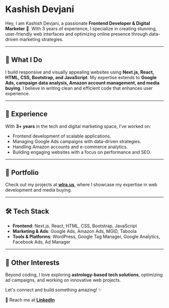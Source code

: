# Kashish Devjani

Hey, I am Kashish Devjani, a passionate **Frontend Developer & Digital Marketer** 🚀. With 3 years of experience, I specialize in creating stunning, user-friendly web interfaces and optimizing online presence through data-driven marketing strategies. 

---

## 📌 What I Do
I build responsive and visually appealing websites using **Next.js, React, HTML, CSS, Bootstrap, and JavaScript**. My expertise extends to **Google Ads, campaign data analysis, Amazon account management, and media buying**. I believe in writing clean and efficient code that enhances user experience.

---

## 💼 Experience
With **3+ years** in the tech and digital marketing space, I've worked on:
- Frontend development of scalable applications.
- Managing Google Ads campaigns with data-driven strategies.
- Handling Amazon accounts and e-commerce analytics.
- Building engaging websites with a focus on performance and SEO.

---

## 🎨 Portfolio
Check out my projects at **[wlra.us](https://www.wlra.us/)**, where I showcase my expertise in web development and media buying.

---

## 🛠 Tech Stack
- **Frontend**: Next.js, React, HTML, CSS, Bootstrap, JavaScript
- **Marketing & Ads**: Google Ads, Amazon Ads, MGID, Taboola
- **Tools & Platforms**: WordPress, Google Tag Manager, Google Analytics, Facebook Ads, Ad Manager

---

## 🚀 Other Interests
Beyond coding, I love exploring **astrology-based tech solutions**, optimizing ad campaigns, and working on innovative web projects.

Let's connect and build something amazing! ✨

📩 Reach me at **[LinkedIn](https://www.linkedin.com/in/kashishdevjani/)**
